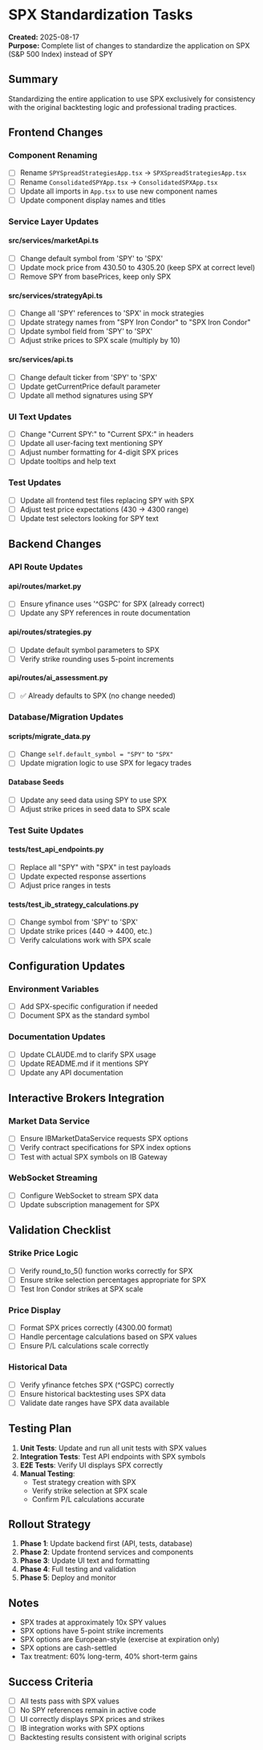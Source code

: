 # SPX Standardization Tasks

**Created:** 2025-08-17  
**Purpose:** Complete list of changes to standardize the application on SPX (S&P 500 Index) instead of SPY

## Summary

Standardizing the entire application to use SPX exclusively for consistency with the original backtesting logic and professional trading practices.

## Frontend Changes

### Component Renaming
- [ ] Rename `SPYSpreadStrategiesApp.tsx` → `SPXSpreadStrategiesApp.tsx`
- [ ] Rename `ConsolidatedSPYApp.tsx` → `ConsolidatedSPXApp.tsx`
- [ ] Update all imports in `App.tsx` to use new component names
- [ ] Update component display names and titles

### Service Layer Updates

#### src/services/marketApi.ts
- [ ] Change default symbol from 'SPY' to 'SPX'
- [ ] Update mock price from 430.50 to 4305.20 (keep SPX at correct level)
- [ ] Remove SPY from basePrices, keep only SPX

#### src/services/strategyApi.ts
- [ ] Change all 'SPY' references to 'SPX' in mock strategies
- [ ] Update strategy names from "SPY Iron Condor" to "SPX Iron Condor"
- [ ] Update symbol field from 'SPY' to 'SPX'
- [ ] Adjust strike prices to SPX scale (multiply by 10)

#### src/services/api.ts
- [ ] Change default ticker from 'SPY' to 'SPX'
- [ ] Update getCurrentPrice default parameter
- [ ] Update all method signatures using SPY

### UI Text Updates
- [ ] Change "Current SPY:" to "Current SPX:" in headers
- [ ] Update all user-facing text mentioning SPY
- [ ] Adjust number formatting for 4-digit SPX prices
- [ ] Update tooltips and help text

### Test Updates
- [ ] Update all frontend test files replacing SPY with SPX
- [ ] Adjust test price expectations (430 → 4300 range)
- [ ] Update test selectors looking for SPY text

## Backend Changes

### API Route Updates

#### api/routes/market.py
- [ ] Ensure yfinance uses '^GSPC' for SPX (already correct)
- [ ] Update any SPY references in route documentation

#### api/routes/strategies.py
- [ ] Update default symbol parameters to SPX
- [ ] Verify strike rounding uses 5-point increments

#### api/routes/ai_assessment.py
- [ ] ✅ Already defaults to SPX (no change needed)

### Database/Migration Updates

#### scripts/migrate_data.py
- [ ] Change `self.default_symbol = "SPY"` to `"SPX"`
- [ ] Update migration logic to use SPX for legacy trades

#### Database Seeds
- [ ] Update any seed data using SPY to use SPX
- [ ] Adjust strike prices in seed data to SPX scale

### Test Suite Updates

#### tests/test_api_endpoints.py
- [ ] Replace all "SPY" with "SPX" in test payloads
- [ ] Update expected response assertions
- [ ] Adjust price ranges in tests

#### tests/test_ib_strategy_calculations.py
- [ ] Change symbol from 'SPY' to 'SPX'
- [ ] Update strike prices (440 → 4400, etc.)
- [ ] Verify calculations work with SPX scale

## Configuration Updates

### Environment Variables
- [ ] Add SPX-specific configuration if needed
- [ ] Document SPX as the standard symbol

### Documentation Updates
- [ ] Update CLAUDE.md to clarify SPX usage
- [ ] Update README.md if it mentions SPY
- [ ] Update any API documentation

## Interactive Brokers Integration

### Market Data Service
- [ ] Ensure IBMarketDataService requests SPX options
- [ ] Verify contract specifications for SPX index options
- [ ] Test with actual SPX symbols on IB Gateway

### WebSocket Streaming
- [ ] Configure WebSocket to stream SPX data
- [ ] Update subscription management for SPX

## Validation Checklist

### Strike Price Logic
- [ ] Verify round_to_5() function works correctly for SPX
- [ ] Ensure strike selection percentages appropriate for SPX
- [ ] Test Iron Condor strikes at SPX scale

### Price Display
- [ ] Format SPX prices correctly (4300.00 format)
- [ ] Handle percentage calculations based on SPX values
- [ ] Ensure P/L calculations scale correctly

### Historical Data
- [ ] Verify yfinance fetches SPX (^GSPC) correctly
- [ ] Ensure historical backtesting uses SPX data
- [ ] Validate date ranges have SPX data available

## Testing Plan

1. **Unit Tests**: Update and run all unit tests with SPX values
2. **Integration Tests**: Test API endpoints with SPX symbols
3. **E2E Tests**: Verify UI displays SPX correctly
4. **Manual Testing**: 
   - Test strategy creation with SPX
   - Verify strike selection at SPX scale
   - Confirm P/L calculations accurate

## Rollout Strategy

1. **Phase 1**: Update backend first (API, tests, database)
2. **Phase 2**: Update frontend services and components
3. **Phase 3**: Update UI text and formatting
4. **Phase 4**: Full testing and validation
5. **Phase 5**: Deploy and monitor

## Notes

- SPX trades at approximately 10x SPY values
- SPX options have 5-point strike increments
- SPX options are European-style (exercise at expiration only)
- SPX options are cash-settled
- Tax treatment: 60% long-term, 40% short-term gains

## Success Criteria

- [ ] All tests pass with SPX values
- [ ] No SPY references remain in active code
- [ ] UI correctly displays SPX prices and strikes
- [ ] IB integration works with SPX options
- [ ] Backtesting results consistent with original scripts